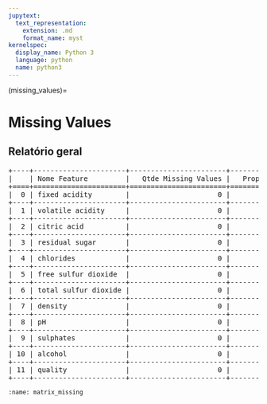 ```yaml
--- 
jupytext:
  text_representation:
    extension: .md
    format_name: myst
kernelspec:
  display_name: Python 3
  language: python
  name: python3
---
```


(missing_values)= 

# Missing Values
## Relatório geral

<pre>
+----+----------------------+-----------------------+-----------------------------+
|    | Nome Feature         |   Qtde Missing Values |   Proportion Missing Values |
+====+======================+=======================+=============================+
|  0 | fixed acidity        |                     0 |                           0 |
+----+----------------------+-----------------------+-----------------------------+
|  1 | volatile acidity     |                     0 |                           0 |
+----+----------------------+-----------------------+-----------------------------+
|  2 | citric acid          |                     0 |                           0 |
+----+----------------------+-----------------------+-----------------------------+
|  3 | residual sugar       |                     0 |                           0 |
+----+----------------------+-----------------------+-----------------------------+
|  4 | chlorides            |                     0 |                           0 |
+----+----------------------+-----------------------+-----------------------------+
|  5 | free sulfur dioxide  |                     0 |                           0 |
+----+----------------------+-----------------------+-----------------------------+
|  6 | total sulfur dioxide |                     0 |                           0 |
+----+----------------------+-----------------------+-----------------------------+
|  7 | density              |                     0 |                           0 |
+----+----------------------+-----------------------+-----------------------------+
|  8 | pH                   |                     0 |                           0 |
+----+----------------------+-----------------------+-----------------------------+
|  9 | sulphates            |                     0 |                           0 |
+----+----------------------+-----------------------+-----------------------------+
| 10 | alcohol              |                     0 |                           0 |
+----+----------------------+-----------------------+-----------------------------+
| 11 | quality              |                     0 |                           0 |
+----+----------------------+-----------------------+-----------------------------+
</pre>




```{figure} ../../assets/img/missing_values/matrix_missing.png
:name: matrix_missing
```

